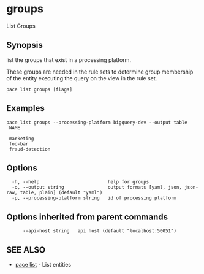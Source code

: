# groups

List Groups

## Synopsis

list the groups that exist in a processing platform.

These groups are needed in the rule sets to determine group membership of the entity executing the query on the view in the rule set.

```
pace list groups [flags]
```

## Examples

```
pace list groups --processing-platform bigquery-dev --output table
 NAME

 marketing
 foo-bar
 fraud-detection
```

## Options

```
  -h, --help                         help for groups
  -o, --output string                output formats [yaml, json, json-raw, table, plain] (default "yaml")
  -p, --processing-platform string   id of processing platform
```

## Options inherited from parent commands

```
      --api-host string   api host (default "localhost:50051")
```

## SEE ALSO

* [pace list](pace\_list.md) - List entities
